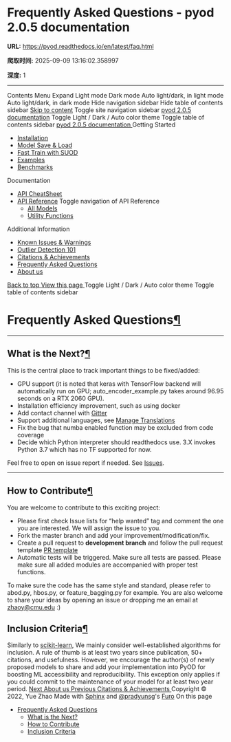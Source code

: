 # Frequently Asked Questions - pyod 2.0.5 documentation

**URL:** https://pyod.readthedocs.io/en/latest/faq.html

**爬取时间:** 2025-09-09 13:16:02.358997

**深度:** 1

---

Contents Menu Expand Light mode Dark mode Auto light/dark, in light mode Auto light/dark, in dark mode
Hide navigation sidebar
Hide table of contents sidebar
[Skip to content](https://pyod.readthedocs.io/en/latest/faq.html#furo-main-content)
Toggle site navigation sidebar
[pyod 2.0.5 documentation](https://pyod.readthedocs.io/en/latest/index.html)
Toggle Light / Dark / Auto color theme
Toggle table of contents sidebar
[ pyod 2.0.5 documentation ](https://pyod.readthedocs.io/en/latest/index.html)
Getting Started
  * [Installation](https://pyod.readthedocs.io/en/latest/install.html)
  * [Model Save & Load](https://pyod.readthedocs.io/en/latest/model_persistence.html)
  * [Fast Train with SUOD](https://pyod.readthedocs.io/en/latest/fast_train.html)
  * [Examples](https://pyod.readthedocs.io/en/latest/example.html)
  * [Benchmarks](https://pyod.readthedocs.io/en/latest/benchmark.html)


Documentation
  * [API CheatSheet](https://pyod.readthedocs.io/en/latest/api_cc.html)
  * [API Reference](https://pyod.readthedocs.io/en/latest/pyod.html)
Toggle navigation of API Reference
    * [All Models](https://pyod.readthedocs.io/en/latest/pyod.models.html)
    * [Utility Functions](https://pyod.readthedocs.io/en/latest/pyod.utils.html)


Additional Information
  * [Known Issues & Warnings](https://pyod.readthedocs.io/en/latest/issues.html)
  * [Outlier Detection 101](https://pyod.readthedocs.io/en/latest/relevant_knowledge.html)
  * [Citations & Achievements](https://pyod.readthedocs.io/en/latest/pubs.html)
  * [Frequently Asked Questions](https://pyod.readthedocs.io/en/latest/faq.html)
  * [About us](https://pyod.readthedocs.io/en/latest/about.html)


[ Back to top ](https://pyod.readthedocs.io/en/latest/faq.html)
[ View this page ](https://pyod.readthedocs.io/en/latest/_sources/faq.rst.txt "View this page")
Toggle Light / Dark / Auto color theme
Toggle table of contents sidebar
# Frequently Asked Questions[¶](https://pyod.readthedocs.io/en/latest/faq.html#frequently-asked-questions "Link to this heading")
* * *
## What is the Next?[¶](https://pyod.readthedocs.io/en/latest/faq.html#what-is-the-next "Link to this heading")
This is the central place to track important things to be fixed/added:
  * GPU support (it is noted that keras with TensorFlow backend will automatically run on GPU; auto_encoder_example.py takes around 96.95 seconds on a RTX 2060 GPU).
  * Installation efficiency improvement, such as using docker
  * Add contact channel with [Gitter](https://gitter.im)
  * Support additional languages, see [Manage Translations](https://docs.readthedocs.io/en/latest/guides/manage-translations.html)
  * Fix the bug that numba enabled function may be excluded from code coverage
  * Decide which Python interpreter should readthedocs use. 3.X invokes Python 3.7 which has no TF supported for now.


Feel free to open on issue report if needed. See [Issues](https://github.com/yzhao062/pyod/issues).
* * *
## How to Contribute[¶](https://pyod.readthedocs.io/en/latest/faq.html#how-to-contribute "Link to this heading")
You are welcome to contribute to this exciting project:
  * Please first check Issue lists for “help wanted” tag and comment the one you are interested. We will assign the issue to you.
  * Fork the master branch and add your improvement/modification/fix.
  * Create a pull request to **development branch** and follow the pull request template [PR template](https://github.com/yzhao062/pyod/blob/master/PULL_REQUEST_TEMPLATE.md)
  * Automatic tests will be triggered. Make sure all tests are passed. Please make sure all added modules are accompanied with proper test functions.


To make sure the code has the same style and standard, please refer to abod.py, hbos.py, or feature_bagging.py for example.
You are also welcome to share your ideas by opening an issue or dropping me an email at zhaoy@cmu.edu :)
## Inclusion Criteria[¶](https://pyod.readthedocs.io/en/latest/faq.html#inclusion-criteria "Link to this heading")
Similarly to [scikit-learn](https://scikit-learn.org/stable/faq.html#what-are-the-inclusion-criteria-for-new-algorithms), We mainly consider well-established algorithms for inclusion. A rule of thumb is at least two years since publication, 50+ citations, and usefulness.
However, we encourage the author(s) of newly proposed models to share and add your implementation into PyOD for boosting ML accessibility and reproducibility. This exception only applies if you could commit to the maintenance of your model for at least two year period.
[ Next About us ](https://pyod.readthedocs.io/en/latest/about.html) [ Previous Citations & Achievements ](https://pyod.readthedocs.io/en/latest/pubs.html)
Copyright © 2022, Yue Zhao 
Made with [Sphinx](https://www.sphinx-doc.org/) and [@pradyunsg](https://pradyunsg.me)'s [Furo](https://github.com/pradyunsg/furo)
On this page 
  * [Frequently Asked Questions](https://pyod.readthedocs.io/en/latest/faq.html)
    * [What is the Next?](https://pyod.readthedocs.io/en/latest/faq.html#what-is-the-next)
    * [How to Contribute](https://pyod.readthedocs.io/en/latest/faq.html#how-to-contribute)
    * [Inclusion Criteria](https://pyod.readthedocs.io/en/latest/faq.html#inclusion-criteria)


